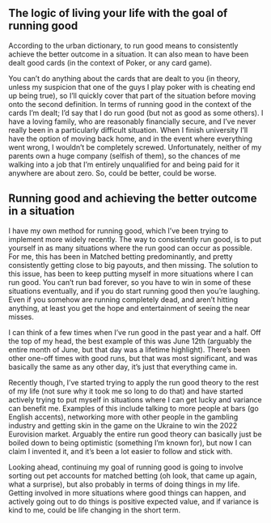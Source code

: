 ## The logic of living your life with the goal of running good
According to the urban dictionary, to run good means to consistently achieve the better outcome in a situation.  It can also mean to have been dealt good cards (in the context of Poker, or any card game).

You can’t do anything about the cards that are dealt to you (in theory, unless my suspicion that one of the guys I play poker with is cheating end up being true), so I’ll quickly cover that part of the situation before moving onto the second definition.  In terms of running good in the context of the cards I’m dealt; I’d say that I do run good (but not as good as some others).  I have a loving family, who are reasonably financially secure, and I’ve never really been in a particularly difficult situation.  When I finish university I’ll have the option of moving back home, and in the event where everything went wrong, I wouldn’t be completely screwed.  Unfortunately, neither of my parents own a huge company (selfish of them), so the chances of me walking into a job that I’m entirely unqualified for and being paid for it anywhere are about zero.  So, could be better, could be worse.

## Running good and achieving the better outcome in a situation
I have my own method for running good, which I’ve been trying to implement more widely recently.  The way to consistently run good, is to put yourself in as many situations where the run good can occur as possible.  For me, this has been in Matched betting predominantly, and pretty consistently getting close to big payouts, and then missing.  The solution to this issue, has been to keep putting myself in more situations where I can run good.  You can’t run bad forever, so you have to win in some of these situations eventually, and if you do start running good then you’re laughing.  Even if you somehow are running completely dead, and aren’t hitting anything, at least you get the hope and entertainment of seeing the near misses.

I can think of a few times when I’ve run good in the past year and a half.  Off the top of my head, the best example of this was June 12th (arguably the entire month of June, but that day was a lifetime highlight).  There’s been other one-off times with good runs, but that was most significant, and was basically the same as any other day, it’s just that everything came in.  

Recently though, I’ve started trying to apply the run good theory to the rest of my life (not sure why it took me so long to do that) and have started actively trying to put myself in situations where I can get lucky and variance can benefit me.  Examples of this include talking to more people at bars (go English accents), networking more with other people in the gambling industry and getting skin in the game on the Ukraine to win the 2022 Eurovision market.  Arguably the entire run good theory can basically just be boiled down to being optimistic (something I’m known for), but now I can claim I invented it, and it’s been a lot easier to follow and stick with.  

Looking ahead, continuing my goal of running good is going to involve sorting out pet accounts for matched betting (oh look, that came up again, what a surprise), but also probably in terms of doing things in my life.  Getting involved in more situations where good things can happen, and actively going out to do things is positive expected value, and if variance is kind to me, could be life changing in the short term.

